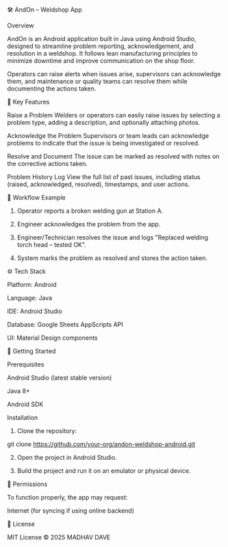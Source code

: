 

🛠️ AndOn – Weldshop App

Overview

AndOn is an Android application built in Java using Android Studio, designed to streamline problem reporting, acknowledgement, and resolution in a weldshop. It follows lean manufacturing principles to minimize downtime and improve communication on the shop floor.

Operators can raise alerts when issues arise, supervisors can acknowledge them, and maintenance or quality teams can resolve them while documenting the actions taken.



📲 Key Features

Raise a Problem
Welders or operators can easily raise issues by selecting a problem type, adding a description, and optionally attaching photos.

Acknowledge the Problem
Supervisors or team leads can acknowledge problems to indicate that the issue is being investigated or resolved.

Resolve and Document
The issue can be marked as resolved with notes on the corrective actions taken.

Problem History Log
View the full list of past issues, including status (raised, acknowledged, resolved), timestamps, and user actions. 




🧭 Workflow Example

1. Operator reports a broken welding gun at Station A.


2. Engineer acknowledges the problem from the app.


3. Engineer/Technician resolves the issue and logs "Replaced welding torch head – tested OK".


4. System marks the problem as resolved and stores the action taken.






⚙️ Tech Stack

Platform: Android

Language: Java

IDE: Android Studio

Database: Google Sheets AppScripts API

UI: Material Design components





🚀 Getting Started

Prerequisites

Android Studio (latest stable version)

Java 8+

Android SDK





Installation

1. Clone the repository:

git clone https://github.com/your-org/andon-weldshop-android.git

2. Open the project in Android Studio.


3. Build the project and run it on an emulator or physical device.





🔐 Permissions

To function properly, the app may request:

Internet (for syncing if using online backend)





📄 License

MIT License
© 2025 MADHAV DAVE

